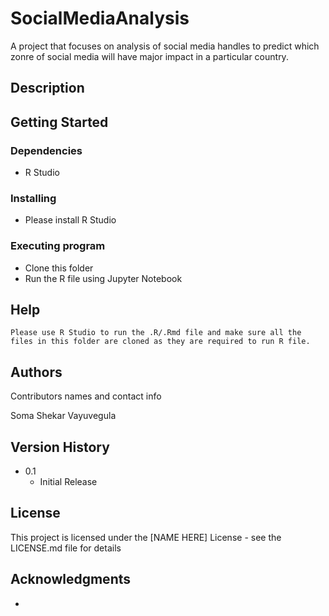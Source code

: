 # SocialMediaAnalysis

A project that focuses on analysis of social media handles to predict which zonre of social media will have major impact in a particular country.

## Description

   

## Getting Started

### Dependencies

* R Studio

### Installing

* Please install R Studio

### Executing program

* Clone this folder
* Run the R file using Jupyter Notebook

## Help

```
Please use R Studio to run the .R/.Rmd file and make sure all the files in this folder are cloned as they are required to run R file.
```

## Authors

Contributors names and contact info

Soma Shekar Vayuvegula

## Version History

* 0.1
    * Initial Release

## License

This project is licensed under the [NAME HERE] License - see the LICENSE.md file for details

## Acknowledgments

* 


